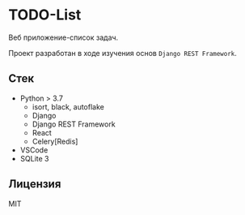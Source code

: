 # TODO-List

Веб приложение-список задач.

Проект разработан в ходе изучения основ `Django REST Framework`.

## Стек

- Python > 3.7
  - isort, black, autoflake
  - Django
  - Django REST Framework
  - React
  - Celery[Redis]
- VSCode
- SQLite 3

## Лицензия

MIT
